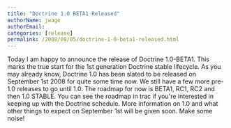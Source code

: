 ```yaml
---
title: "Doctrine 1.0 BETA1 Released"
authorName: jwage
authorEmail:
categories: [release]
permalink: /2008/08/05/doctrine-1-0-beta1-released.html
---
```

<p>

Today I am happy to announce the release of Doctrine 1.0-BETA1. This
marks the true start for the 1st generation Doctrine stable lifecycle.
As you may already know, Doctrine 1.0 has been slated to be released on
September 1st 2008 for quite some time now. We still have a few more
pre-1.0 releases to go until 1.0. The roadmap for now is BETA1, RC1, RC2
and then 1.0 STABLE. You can see the roadmap in trac if you're
interested in keeping up with the Doctrine schedule. More information on
1.0 and what other things to expect on September 1st will be given soon.
Make some noise!

</p>


